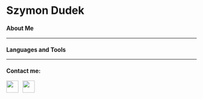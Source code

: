 # Szymon Dudek <font size = "2">
### About Me 
---
  
### Languages and Tools 
---
  
### Contact me:

[<img height="32" width="32" src="https://cdn.simpleicons.org/linkedin/#0A66C2>" />](https://www.youtube.com/)&nbsp;&nbsp;&nbsp;[<img height="32" width="32" src="https://cdn.simpleicons.org/gmail/#EA4335" />](mailto:simod2002@gmail.com)
